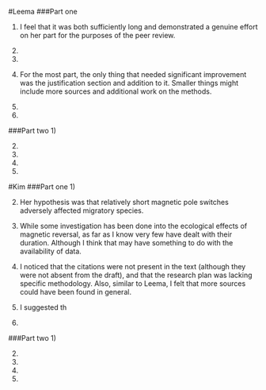 #Leema
###Part one
1) I feel that it was both sufficiently long and demonstrated a genuine effort on her part for the purposes of the peer review.

2) 

3)

4) For the most part, the only thing that needed significant improvement was the justification section and addition to it. Smaller things might include more sources and additional work on the methods. 

5) 

6)

###Part two
1)

2)

3)

4)

5)

#Kim
###Part one
1) 

2) Her hypothesis was that relatively short magnetic pole switches adversely affected migratory species.

3) While some investigation has been done into the ecological effects of magnetic reversal, as far as I know very few have dealt with their duration. Although I think that may have something to do with the availability of data. 

4) I noticed that the citations were not present in the text (although they were not absent from the draft), and that the research plan was lacking specific methodology. Also, similar to Leema, I felt that more sources could have been found in general.

5) I suggested th

6)

###Part two
1)

2)

3)

4)

5)
